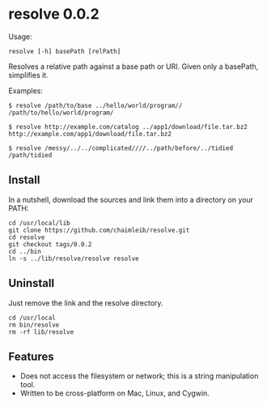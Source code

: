 resolve 0.0.2
=============
Usage: 

    resolve [-h] basePath [relPath]

Resolves a relative path against a base path or URI. Given only a basePath,
simplifies it.

Examples:

    $ resolve /path/to/base ../hello/world/program//
    /path/to/hello/world/program/

    $ resolve http://example.com/catalog ../app1/download/file.tar.bz2
    http://example.com/app1/download/file.tar.bz2

    $ resolve /messy/../../complicated////../path/before/../tidied
    /path/tidied
    
Install
-------
In a nutshell, download the sources and link them into a directory on your PATH:

    cd /usr/local/lib
    git clone https://github.com/chaimleib/resolve.git
    cd resolve
    git checkout tags/0.0.2
    cd ../bin
    ln -s ../lib/resolve/resolve resolve

Uninstall
---------
Just remove the link and the resolve directory.

    cd /usr/local
    rm bin/resolve
    rm -rf lib/resolve

Features
--------
* Does not access the filesystem or network; this is a string manipulation tool.
* Written to be cross-platform on Mac, Linux, and Cygwin.
